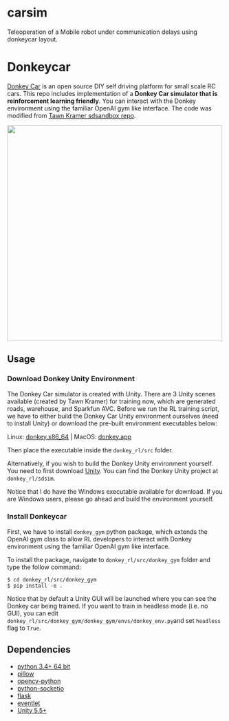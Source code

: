 # carsim
Teleoperation of a Mobile robot under communication delays using donkeycar layout.

# Donkeycar

[Donkey Car](http://www.donkeycar.com) is an open source DIY self driving platform for small scale RC cars. This repo includes implementation of a **Donkey Car simulator that is reinforcement learning friendly**. You can interact with the Donkey environment using the familiar OpenAI gym like interface. The code was modified from [Tawn Kramer sdsandbox repo](https://github.com/tawnkramer/sdsandbox).

<img src="https://flyyufelix.github.io/img/ddqn_demo.gif" width="500">

## Usage

### Download Donkey Unity Environment
The Donkey Car simulator is created with Unity. There are 3 Unity scenes available (created by Tawn Kramer) for training now, which are generated roads, warehouse, and Sparkfun AVC. Before we run the RL training script, we have to either build the Donkey Car Unity environment ourselves (need to install Unity) or download the pre-built environment executables below:

Linux: [donkey.x86_64](https://drive.google.com/file/d/1p5Sn27o7YJC2SUBatCfUSlt9t-8xatDw/view?usp=sharing) | MacOS: [donkey.app](https://drive.google.com/drive/folders/1qfFkxlBy-nST3qcJzSQboVpIquzPHmsL?usp=sharing)

Then place the executable inside the `donkey_rl/src` folder. 

Alternatively, if you wish to build the Donkey Unity environment yourself. You need to first download [Unity](https://store.unity.com/). You can find the Donkey Unity project at `donkey_rl/sdsim`. 

Notice that I do have the Windows executable available for download. If you are Windows users, please go ahead and build the environment yourself.

### Install Donkeycar

First, we have to install `donkey_gym` python package, which extends the OpenAI gym class to allow RL developers to interact with Donkey environment using the familiar OpenAI gym like interface. 

To install the package, navigate to `donkey_rl/src/donkey_gym` folder and type the follow command:
```
$ cd donkey_rl/src/donkey_gym
$ pip install -e .
```

Notice that by default a Unity GUI will be launched where you can see the Donkey car being trained. If you want to train in headless mode (i.e. no GUI), you can edit `donkey_rl/src/donkey_gym/donkey_gym/envs/donkey_env.py`and set `headless` flag to `True`.

## Dependencies

* [python 3.4+ 64 bit](https://www.python.org/)
* [pillow](https://python-pillow.org/)
* [opencv-python](https://pypi.org/project/opencv-python/)
* [python-socketio](https://pypi.python.org/pypi/python-socketio)
* [flask](https://pypi.python.org/pypi/Flask)
* [eventlet](https://pypi.python.org/pypi/eventlet)
* [Unity 5.5+](https://unity3d.com/get-unity/download)

